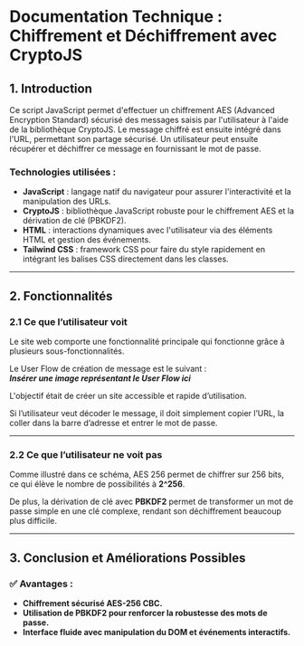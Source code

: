 # Documentation Technique : Chiffrement et Déchiffrement avec CryptoJS

## 1. Introduction

Ce script JavaScript permet d'effectuer un chiffrement AES (Advanced Encryption Standard) sécurisé des messages saisis par l'utilisateur à l'aide de la bibliothèque CryptoJS. Le message chiffré est ensuite intégré dans l'URL, permettant son partage sécurisé. Un utilisateur peut ensuite récupérer et déchiffrer ce message en fournissant le mot de passe.

### Technologies utilisées :
- **JavaScript** : langage natif du navigateur pour assurer l'interactivité et la manipulation des URLs.
- **CryptoJS** : bibliothèque JavaScript robuste pour le chiffrement AES et la dérivation de clé (PBKDF2).
- **HTML** : interactions dynamiques avec l'utilisateur via des éléments HTML et gestion des événements.
- **Tailwind CSS** : framework CSS pour faire du style rapidement en intégrant les balises CSS directement dans les classes.

---

## 2. Fonctionnalités

### 2.1 Ce que l’utilisateur voit

Le site web comporte une fonctionnalité principale qui fonctionne grâce à plusieurs sous-fonctionnalités.

Le User Flow de création de message est le suivant :  
**_Insérer une image représentant le User Flow ici_**

L'objectif était de créer un site accessible et rapide d’utilisation.

Si l’utilisateur veut décoder le message, il doit simplement copier l’URL, la coller dans la barre d’adresse et entrer le mot de passe.

---

### 2.2 Ce que l’utilisateur ne voit pas



Comme illustré dans ce schéma, AES 256 permet de chiffrer sur 256 bits, ce qui élève le nombre de possibilités à **2^256**.

De plus, la dérivation de clé avec **PBKDF2** permet de transformer un mot de passe simple en une clé complexe, rendant son déchiffrement beaucoup plus difficile.

---

## 3. Conclusion et Améliorations Possibles

### ✅ Avantages :
- **Chiffrement sécurisé AES-256 CBC.**
- **Utilisation de PBKDF2 pour renforcer la robustesse des mots de passe.**
- **Interface fluide avec manipulation du DOM et événements interactifs.**
